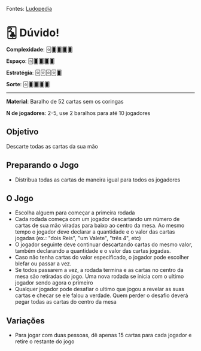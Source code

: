 Fontes: [Ludopedia](https://ludopedia.com.br/jogo/duvido-jogo-de-baralho)


# 🃒 Dúvido!


**Complexidade**: 🃟🂠🂠🂠🂠

**Espaço**: 🃟🂠🂠🂠🂠

**Estratégia**: 🃟🃟🃟🃟🂠

**Sorte**: 🃟🂠🂠🂠🂠 

---

**Material**: Baralho de 52 cartas sem os coringas

**N de jogadores**: 2-5, use 2 baralhos para até 10 jogadores

## Objetivo

Descarte todas as cartas da sua mão

## Preparando o Jogo

- Distribua todas as cartas de maneira igual para todos os jogadores

## O Jogo

- Escolha alguem para começar a primeira rodada
- Cada rodada começa com um jogador descartando um número de cartas de sua mão viradas para baixo ao centro da mesa. Ao mesmo tempo o jogador deve declarar a quantidade e o valor das cartas jogadas (ex.: "dois Reis", "um Valete", "três 4", etc)
- O jogador seguinte deve continuar descartando cartas do mesmo valor, também declarando a quantidade e o valor das cartas jogadas.
- Caso não tenha cartas do valor especificado, o jogador pode escolher blefar ou passar a vez.
- Se todos passarem a vez, a rodada termina e as cartas no centro da mesa são retiradas do jogo. Uma nova rodada se inicia com o ultimo jogador sendo agora o primeiro
- Qualquer jogador pode desafiar o ultimo que jogou a revelar as suas cartas e checar se ele falou a verdade. Quem perder o desafio deverá pegar todas as cartas do centro da mesa

## Variações
- Para jogar com duas pessoas, dê apenas 15 cartas para cada jogador e retire o restante do jogo